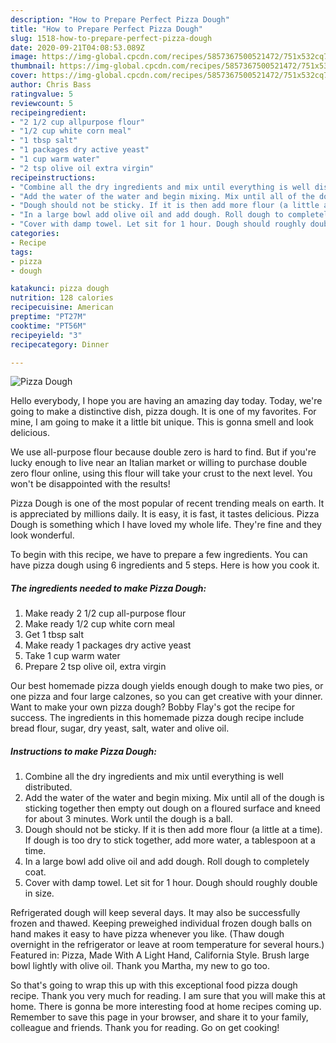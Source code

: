 ```yaml
---
description: "How to Prepare Perfect Pizza Dough"
title: "How to Prepare Perfect Pizza Dough"
slug: 1518-how-to-prepare-perfect-pizza-dough
date: 2020-09-21T04:08:53.089Z
image: https://img-global.cpcdn.com/recipes/5857367500521472/751x532cq70/pizza-dough-recipe-main-photo.jpg
thumbnail: https://img-global.cpcdn.com/recipes/5857367500521472/751x532cq70/pizza-dough-recipe-main-photo.jpg
cover: https://img-global.cpcdn.com/recipes/5857367500521472/751x532cq70/pizza-dough-recipe-main-photo.jpg
author: Chris Bass
ratingvalue: 5
reviewcount: 5
recipeingredient:
- "2 1/2 cup allpurpose flour"
- "1/2 cup white corn meal"
- "1 tbsp salt"
- "1 packages dry active yeast"
- "1 cup warm water"
- "2 tsp olive oil extra virgin"
recipeinstructions:
- "Combine all the dry ingredients and mix until everything is well distributed."
- "Add the water of the water and begin mixing. Mix until all of the dough is sticking together then empty out dough on a floured surface and kneed for about 3 minutes. Work until the dough is a ball."
- "Dough should not be sticky. If it is then add more flour (a little at a time). If dough is too dry to stick together, add more water, a tablespoon at a time."
- "In a large bowl add olive oil and add dough. Roll dough to completely coat."
- "Cover with damp towel. Let sit for 1 hour. Dough should roughly double in size."
categories:
- Recipe
tags:
- pizza
- dough

katakunci: pizza dough 
nutrition: 128 calories
recipecuisine: American
preptime: "PT27M"
cooktime: "PT56M"
recipeyield: "3"
recipecategory: Dinner

---
```



![Pizza Dough](https://img-global.cpcdn.com/recipes/5857367500521472/751x532cq70/pizza-dough-recipe-main-photo.jpg)

Hello everybody, I hope you are having an amazing day today. Today, we're going to make a distinctive dish, pizza dough. It is one of my favorites. For mine, I am going to make it a little bit unique. This is gonna smell and look delicious.

We use all-purpose flour because double zero is hard to find. But if you&#39;re lucky enough to live near an Italian market or willing to purchase double zero flour online, using this flour will take your crust to the next level. You won&#39;t be disappointed with the results!

Pizza Dough is one of the most popular of recent trending meals on earth. It is appreciated by millions daily. It is easy, it is fast, it tastes delicious. Pizza Dough is something which I have loved my whole life. They're fine and they look wonderful.


To begin with this recipe, we have to prepare a few ingredients. You can have pizza dough using 6 ingredients and 5 steps. Here is how you cook it.

<!--inarticleads1-->

##### The ingredients needed to make Pizza Dough:

1. Make ready 2 1/2 cup all-purpose flour
1. Make ready 1/2 cup white corn meal
1. Get 1 tbsp salt
1. Make ready 1 packages dry active yeast
1. Take 1 cup warm water
1. Prepare 2 tsp olive oil, extra virgin


Our best homemade pizza dough yields enough dough to make two pies, or one pizza and four large calzones, so you can get creative with your dinner. Want to make your own pizza dough? Bobby Flay&#39;s got the recipe for success. The ingredients in this homemade pizza dough recipe include bread flour, sugar, dry yeast, salt, water and olive oil. 

<!--inarticleads2-->

##### Instructions to make Pizza Dough:

1. Combine all the dry ingredients and mix until everything is well distributed.
1. Add the water of the water and begin mixing. Mix until all of the dough is sticking together then empty out dough on a floured surface and kneed for about 3 minutes. Work until the dough is a ball.
1. Dough should not be sticky. If it is then add more flour (a little at a time). If dough is too dry to stick together, add more water, a tablespoon at a time.
1. In a large bowl add olive oil and add dough. Roll dough to completely coat.
1. Cover with damp towel. Let sit for 1 hour. Dough should roughly double in size.


Refrigerated dough will keep several days. It may also be successfully frozen and thawed. Keeping preweighed individual frozen dough balls on hand makes it easy to have pizza whenever you like. (Thaw dough overnight in the refrigerator or leave at room temperature for several hours.) Featured in: Pizza, Made With A Light Hand, California Style. Brush large bowl lightly with olive oil. Thank you Martha, my new to go too. 

So that's going to wrap this up with this exceptional food pizza dough recipe. Thank you very much for reading. I am sure that you will make this at home. There is gonna be more interesting food at home recipes coming up. Remember to save this page in your browser, and share it to your family, colleague and friends. Thank you for reading. Go on get cooking!
